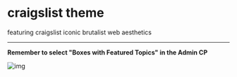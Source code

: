 # craigslist theme

featuring craigslist iconic brutalist web aesthetics

---

**Remember to select "Boxes with Featured Topics" in the Admin CP**

![img](https://i.imgur.com/sI80tEo.png)
